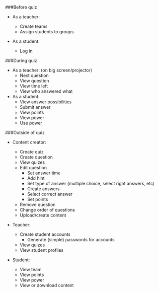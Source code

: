 
###Before quiz
 * As a teacher:
    * Create teams
    * Assign students to groups
    
 * As a student:
    * Log in

###During quiz
  * As a teacher: (on big screen/projector)
    * Next question
    * View question
    * View time left
    * View who answered what
  * As a student:
    * View answer possibilities
    * Submit answer
    * View points
    * View power
    * Use power

###Outside of quiz
* Content creator:
    * Create quiz
    * Create question
    * View quizes
    * Edit question
      * Set answer time
      * Add hint
      * Set type of answer (multiple choice, select right answers, etc)
      * Create answers
      * Select correct answer
      * Set points
    * Remove question
    * Change order of questions
    * Upload/create content
    
* Teacher:
    * Create student accounts
      * Generate (simple) passwords for accounts
    * View quizes
    * View student profiles
    
* Student:
    * View team
    * View points
    * View power
    * View or download content
